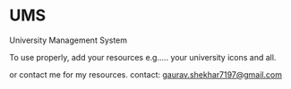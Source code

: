 # UMS
University Management System

To use properly, add your resources e.g..... your university icons and all.

or contact me for my resources.
contact: gaurav.shekhar7197@gmail.com
